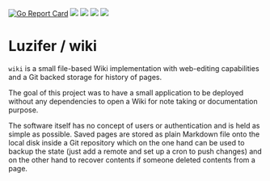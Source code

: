 [![Go Report Card](https://goreportcard.com/badge/github.com/Luzifer/wiki)](https://goreportcard.com/report/github.com/Luzifer/wiki)
![](https://badges.fyi/github/license/Luzifer/wiki)
![](https://badges.fyi/github/downloads/Luzifer/wiki)
![](https://badges.fyi/github/latest-release/Luzifer/wiki)
![](https://knut.in/project-status/wiki)

# Luzifer / wiki

`wiki` is a small file-based Wiki implementation with web-editing capabilities and a Git backed storage for history of pages.

The goal of this project was to have a small application to be deployed without any dependencies to open a Wiki for note taking or documentation purpose. 

The software itself has no concept of users or authentication and is held as simple as possible. Saved pages are stored as plain Markdown file onto the local disk inside a Git repository which on the one hand can be used to backup the state (just add a remote and set up a cron to push changes) and on the other hand to recover contents if someone deleted contents from a page.
